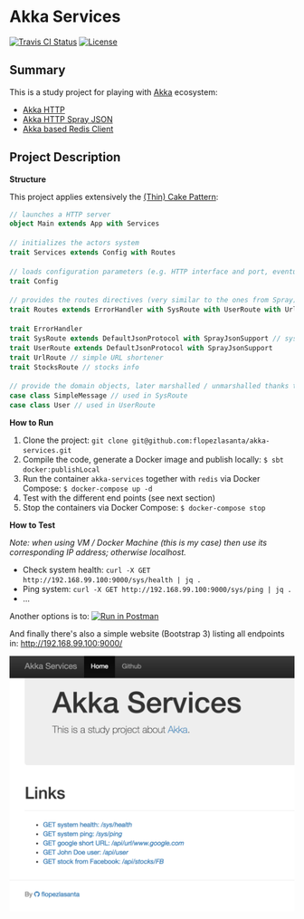 # Akka Services

[![Travis CI Status](https://travis-ci.org/flopezlasanta/akka-services.svg?branch=master)](https://travis-ci.org/flopezlasanta/akka-services) [![License](https://img.shields.io/github/license/mashape/apistatus.svg)](https://opensource.org/licenses/MIT)

## Summary
This is a study project for playing with [Akka](http://akka.io/) ecosystem:

- [Akka HTTP](http://doc.akka.io/docs/akka/2.4.8/scala/http/introduction.html)
- [Akka HTTP Spray JSON](http://doc.akka.io/docs/akka/2.4/scala/http/common/json-support.html)
- [Akka based Redis Client](https://github.com/scredis/scredis)

## Project Description

**Structure**

This project applies extensively the [(Thin) Cake Pattern](http://www.cakesolutions.net/teamblogs/2011/12/19/cake-pattern-in-depth):

```scala
// launches a HTTP server
object Main extends App with Services

// initializes the actors system
trait Services extends Config with Routes

// loads configuration parameters (e.g. HTTP interface and port, eventually DB connection settings...)
trait Config

// provides the routes directives (very similar to the ones from Spray)
trait Routes extends ErrorHandler with SysRoute with UserRoute with UrlRoute with StocksRoute

trait ErrorHandler
trait SysRoute extends DefaultJsonProtocol with SprayJsonSupport // system functions
trait UserRoute extends DefaultJsonProtocol with SprayJsonSupport 
trait UrlRoute // simple URL shortener
trait StocksRoute // stocks info

// provide the domain objects, later marshalled / unmarshalled thanks to the JSON Support from Akka HTTP Spray Json  
case class SimpleMessage // used in SysRoute
case class User // used in UserRoute
```

**How to Run**

1. Clone the project: `git clone git@github.com:flopezlasanta/akka-services.git`
2. Compile the code, generate a Docker image and publish locally: `$ sbt docker:publishLocal`
3. Run the container `akka-services` together with `redis` via Docker Compose: `$ docker-compose up -d`
4. Test with the different end points (see next section)
5. Stop the containers via Docker Compose: `$ docker-compose stop`

**How to Test**

*Note: when using VM / Docker Machine (this is my case) then use its corresponding IP address; otherwise localhost.*

- Check system health: `curl -X GET http://192.168.99.100:9000/sys/health | jq .`
- Ping system: `curl -X GET http://192.168.99.100:9000/sys/ping | jq .`
- ... 

Another options is to:
[![Run in Postman](https://run.pstmn.io/button.svg)](https://app.getpostman.com/run-collection/34021b48a56eb5ffe000)

And finally there's also a simple website (Bootstrap 3) listing all endpoints in: http://192.168.99.100:9000/

![Simple Website](https://raw.githubusercontent.com/flopezlasanta/akka-services/master/page.png)
